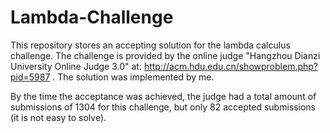 # Lambda-Challenge
This repository stores an accepting solution for the lambda calculus challenge. The challenge is provided by the online judge "Hangzhou Dianzi University Online Judge 3.0" at: http://acm.hdu.edu.cn/showproblem.php?pid=5987 . The solution was implemented by me.

By the time the acceptance was achieved, the judge had a total amount of submissions of 1304 for this challenge, but only 82 accepted submissions (it is not easy to solve).
